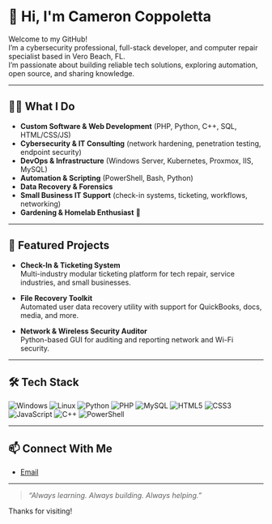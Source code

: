 # 👋 Hi, I'm Cameron Coppoletta

Welcome to my GitHub!  
I’m a cybersecurity professional, full-stack developer, and computer repair specialist based in Vero Beach, FL.  
I’m passionate about building reliable tech solutions, exploring automation, open source, and sharing knowledge.

---

## 👨‍💻 What I Do

- **Custom Software & Web Development** (PHP, Python, C++, SQL, HTML/CSS/JS)
- **Cybersecurity & IT Consulting** (network hardening, penetration testing, endpoint security)
- **DevOps & Infrastructure** (Windows Server, Kubernetes, Proxmox, IIS, MySQL)
- **Automation & Scripting** (PowerShell, Bash, Python)
- **Data Recovery & Forensics**  
- **Small Business IT Support** (check-in systems, ticketing, workflows, networking)
- **Gardening & Homelab Enthusiast** 🌱

---

## 🌟 Featured Projects

- **Check-In & Ticketing System**  
  Multi-industry modular ticketing platform for tech repair, service industries, and small businesses.

- **File Recovery Toolkit**  
  Automated user data recovery utility with support for QuickBooks, docs, media, and more.

- **Network & Wireless Security Auditor**  
  Python-based GUI for auditing and reporting network and Wi-Fi security.

---

## 🛠️ Tech Stack

![Windows](https://img.shields.io/badge/Windows-0078d6?style=flat&logo=windows&logoColor=white)
![Linux](https://img.shields.io/badge/Linux-FCC624?style=flat&logo=linux&logoColor=black)
![Python](https://img.shields.io/badge/Python-3776AB?style=flat&logo=python&logoColor=white)
![PHP](https://img.shields.io/badge/PHP-777BB4?style=flat&logo=php&logoColor=white)
![MySQL](https://img.shields.io/badge/MySQL-4479A1?style=flat&logo=mysql&logoColor=white)
![HTML5](https://img.shields.io/badge/HTML5-E34F26?style=flat&logo=html5&logoColor=white)
![CSS3](https://img.shields.io/badge/CSS3-1572B6?style=flat&logo=css3&logoColor=white)
![JavaScript](https://img.shields.io/badge/JavaScript-F7DF1E?style=flat&logo=javascript&logoColor=black)
![C++](https://img.shields.io/badge/C++-00599C?style=flat&logo=c%2B%2B&logoColor=white)
![PowerShell](https://img.shields.io/badge/PowerShell-5391FE?style=flat&logo=powershell&logoColor=white)

---

## 📫 Connect With Me

- [Email](mailto:cameron@neverklear.tech)

---

> _“Always learning. Always building. Always helping.”_

Thanks for visiting!

